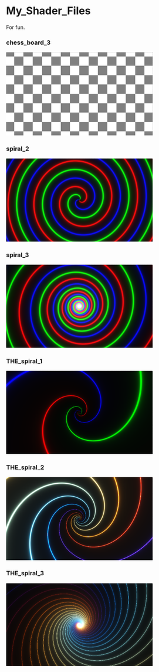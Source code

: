 # My_Shader_Files

For fun. 

### chess_board_3

<img src="./images/chess_board_1.png" width="400">

### spiral_2

<img src="./images/spiral_2.png" width="400">

### spiral_3

<img src="./images/spiral_3.png" width="400">

### THE_spiral_1

<img src="./images/THE_spiral_1.png" width="400">

### THE_spiral_2

<img src="./images/THE_spiral_2.png" width="400">

### THE_spiral_3

<img src="./images/THE_spiral_3.png" width="400">